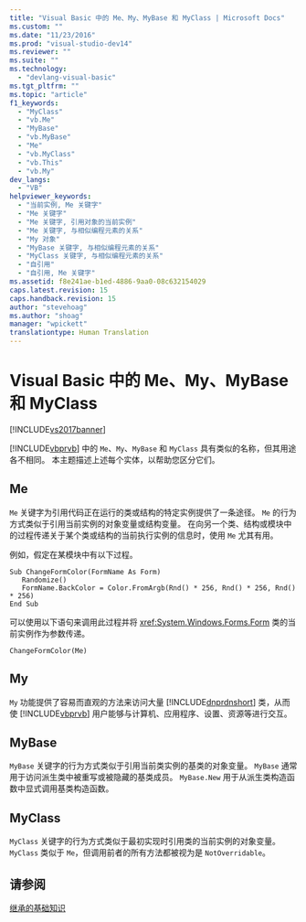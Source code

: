 ```yaml
---
title: "Visual Basic 中的 Me、My、MyBase 和 MyClass | Microsoft Docs"
ms.custom: ""
ms.date: "11/23/2016"
ms.prod: "visual-studio-dev14"
ms.reviewer: ""
ms.suite: ""
ms.technology: 
  - "devlang-visual-basic"
ms.tgt_pltfrm: ""
ms.topic: "article"
f1_keywords: 
  - "MyClass"
  - "vb.Me"
  - "MyBase"
  - "vb.MyBase"
  - "Me"
  - "vb.MyClass"
  - "vb.This"
  - "vb.My"
dev_langs: 
  - "VB"
helpviewer_keywords: 
  - "当前实例, Me 关键字"
  - "Me 关键字"
  - "Me 关键字, 引用对象的当前实例"
  - "Me 关键字, 与相似编程元素的关系"
  - "My 对象"
  - "MyBase 关键字, 与相似编程元素的关系"
  - "MyClass 关键字, 与相似编程元素的关系"
  - "自引用"
  - "自引用, Me 关键字"
ms.assetid: f8e241ae-b1ed-4886-9aa0-08c632154029
caps.latest.revision: 15
caps.handback.revision: 15
author: "stevehoag"
ms.author: "shoag"
manager: "wpickett"
translationtype: Human Translation
---
```

# Visual Basic 中的 Me、My、MyBase 和 MyClass
[!INCLUDE[vs2017banner](../../../csharp/includes/vs2017banner.md)]

[!INCLUDE[vbprvb](../../../csharp/programming-guide/concepts/linq/includes/vbprvb_md.md)] 中的 `Me`、`My`、`MyBase` 和 `MyClass` 具有类似的名称，但其用途各不相同。  本主题描述上述每个实体，以帮助您区分它们。  
  
## Me  
 `Me` 关键字为引用代码正在运行的类或结构的特定实例提供了一条途径。  `Me` 的行为方式类似于引用当前实例的对象变量或结构变量。  在向另一个类、结构或模块中的过程传递关于某个类或结构的当前执行实例的信息时，使用 `Me` 尤其有用。  
  
 例如，假定在某模块中有以下过程。  
  
```  
Sub ChangeFormColor(FormName As Form)  
   Randomize()  
   FormName.BackColor = Color.FromArgb(Rnd() * 256, Rnd() * 256, Rnd() * 256)  
End Sub  
```  
  
 可以使用以下语句来调用此过程并将 <xref:System.Windows.Forms.Form> 类的当前实例作为参数传递。  
  
```  
ChangeFormColor(Me)  
```  
  
## My  
 `My` 功能提供了容易而直观的方法来访问大量 [!INCLUDE[dnprdnshort](../../../csharp/getting-started/includes/dnprdnshort_md.md)] 类，从而使 [!INCLUDE[vbprvb](../../../csharp/programming-guide/concepts/linq/includes/vbprvb_md.md)] 用户能够与计算机、应用程序、设置、资源等进行交互。  
  
## MyBase  
 `MyBase` 关键字的行为方式类似于引用当前类实例的基类的对象变量。  `MyBase` 通常用于访问派生类中被重写或被隐藏的基类成员。  `MyBase.New` 用于从派生类构造函数中显式调用基类构造函数。  
  
## MyClass  
 `MyClass` 关键字的行为方式类似于最初实现时引用类的当前实例的对象变量。  `MyClass` 类似于 `Me`，但调用前者的所有方法都被视为是 `NotOverridable`。  
  
## 请参阅  
 [继承的基础知识](../../../visual-basic/programming-guide/language-features/objects-and-classes/inheritance-basics.md)